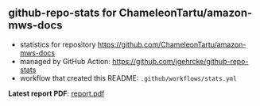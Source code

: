 ## github-repo-stats for ChameleonTartu/amazon-mws-docs

- statistics for repository https://github.com/ChameleonTartu/amazon-mws-docs
- managed by GitHub Action: https://github.com/jgehrcke/github-repo-stats
- workflow that created this README: `.github/workflows/stats.yml`

**Latest report PDF**: [report.pdf](https://github.com/ChameleonTartu/buymeacoffee-repo-stats/raw/master/ChameleonTartu/amazon-mws-docs/latest-report/report.pdf)

